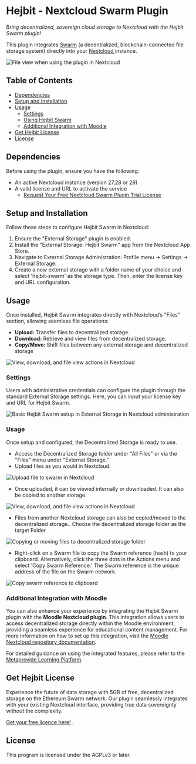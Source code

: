 # **Hejbit - Nextcloud Swarm Plugin**

_Bring decentralized, sovereign cloud storage to Nextcloud with the Hejbit Swarm plugin!_

This plugin integrates [Swarm](https://www.ethswarm.org/) (a decentralized, blockchain-connected file storage system) directly into your [Nextcloud ](https://nextcloud.com/)instance.

![File view when using the plugin in Nextcloud](https://github.com/user-attachments/assets/24f89fd9-f8eb-47e3-97ac-e1da41e48072)

## Table of Contents

-   [Dependencies](#dependencies)
-   [Setup and Installation](#setup-and-installation)
-   [Usage](#usage)
    -   [Settings](#settings)
    -   [Using Hejbit Swarm](#using-hejbit-swarm)
    -   [Additional Integration with Moodle](#additional-integration-with-moodle)
-   [Get Hejbit License](#get-hejbit-license)
-   [License](#license)

## Dependencies

Before using the plugin, ensure you have the following:

-   An active Nextcloud instance (version 27,28 or 29)
-   A valid license and URL to activate the service
    -   [Request Your Free Nextcloud Swarm Plugin Trial License](https://metaprovide.org/hejbit/start)

## Setup and Installation

Follow these steps to configure Hejbit Swarm in Nextcloud:

1. Ensure the "External Storage" plugin is enabled.
2. Install the "External Storage: Hejbit Swarm" app from the Nextcloud App Store.
3. Navigate to External Storage Administration: Profile menu -> Settings -> External Storage.
4. Create a new external storage with a folder name of your choice and select 'hejbit-swarm' as the storage type. Then, enter the license key and URL configuration.

## Usage

Once installed, Hejbit Swarm integrates directly with Nextcloud’s "Files" section, allowing seamless file operations:

-   **Upload:** Transfer files to decentralized storage.
-   **Download:** Retrieve and view files from decentralized storage.
-   **Copy/Move:** Shift files between any external storage and decentralized storage

![View, download, and file view actions in Nextcloud](https://github.com/user-attachments/assets/3bee08e4-7a9e-4b44-a904-821359cc3e7b)

### Settings

Users with administrative credentials can configure the plugin through the standard External Storage settings. Here, you can input your license key and URL for Hejbit Swarm.

![Basic Hejbit Swarm setup in External Storage in Nextcloud administration](https://github.com/user-attachments/assets/47e0cdda-5c1a-4464-a752-cf1eb5eeb19d)

### Usage

Once setup and configured, the Decentralized Storage is ready to use.

-   Access the Decentralized Storage folder under "All Files" or via the "Files" menu under "External Storage."
-   Upload files as you would in Nextcloud.

![Upload file to swarm in Nextcloud](https://github.com/user-attachments/assets/aadd664e-26ca-470a-a27b-af8d94351e52)

-   Once uploaded, it can be viewed internally or downloaded. It can also be copied to another storage.

![View, download, and file view actions in Nextcloud](https://github.com/user-attachments/assets/596b72ed-d97f-48ba-bcb9-0ee5ff581a3c)

-   Files from another Nextcloud storage can also be copied/moved to the decentralized storage.. Choose the decentralized storage folder as the target Folder

![Copying or moving files to decentralized storage folder](https://github.com/user-attachments/assets/ceed3585-f7e6-4f16-b371-d61402e9f1e9)

-   Right-click on a Swarm file to copy the Swarm reference (hash) to your clipboard. Alternatively, click the three dots in the Actions menu and select 'Copy Swarm Reference.' The Swarm reference is the unique address of the file on the Swarm network.

![Copy swarm reference to clipboard](https://github.com/user-attachments/assets/cc73282b-e32e-411f-a94b-a2ac3313f60b)

### Additional Integration with Moodle

You can also enhance your experience by integrating the Hejbit Swarm plugin with the **Moodle Nextcloud plugin**. This integration allows users to access decentralized storage directly within the Moodle environment, providing a seamless experience for educational content management. For more information on how to set up this integration, visit the [Moodle Nextcloud repository documentation](https://docs.moodle.org/405/en/Nextcloud_repository).

For detailed guidance on using the integrated features, please refer to the [Metaprovide Learning Platform](https://learning.metaprovide.org/login/index.php).

## Get Hejbit License

Experience the future of data storage with 5GB of free, decentralized storage on the Ethereum Swarm network. Our plugin seamlessly integrates with your existing Nextcloud interface, providing true data sovereignty without the complexity.

[Get your free licence here!](https://metaprovide.org/hejbit/start) .

## License

This program is licensed under the AGPLv3 or later.
